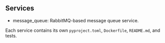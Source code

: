 ## Services

- message_queue: RabbitMQ-based message queue service.

Each service contains its own `pyproject.toml`, `Dockerfile`, `README.md`, and tests.


